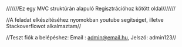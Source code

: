 ///////Ez egy MVC struktúrán alapuló Regisztrációhoz kötött oldal///////

//A feladat elkészítéséhez nyomokban youtube segítséget, illetve Stackoverflowot alkalmaztam//

//Teszt fiók a belépéshez: Email : admin@email.hu, Jelszó: admin123//
